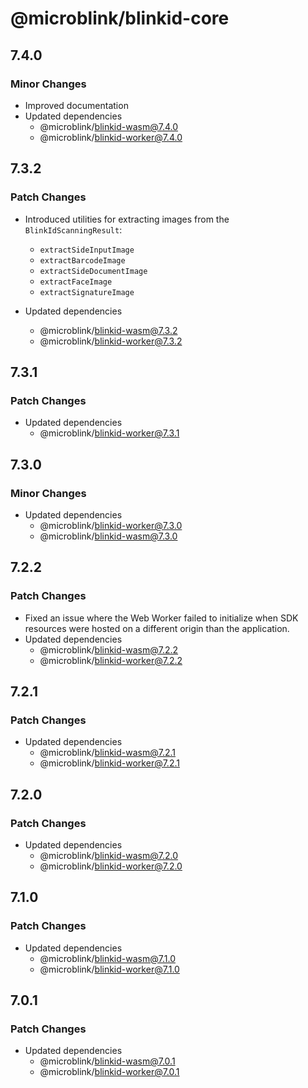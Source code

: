 # @microblink/blinkid-core

## 7.4.0

### Minor Changes

- Improved documentation
- Updated dependencies
  - @microblink/blinkid-wasm@7.4.0
  - @microblink/blinkid-worker@7.4.0

## 7.3.2

### Patch Changes

- Introduced utilities for extracting images from the `BlinkIdScanningResult`:

  - `extractSideInputImage`
  - `extractBarcodeImage`
  - `extractSideDocumentImage`
  - `extractFaceImage`
  - `extractSignatureImage`

- Updated dependencies
  - @microblink/blinkid-wasm@7.3.2
  - @microblink/blinkid-worker@7.3.2

## 7.3.1

### Patch Changes

- Updated dependencies
  - @microblink/blinkid-worker@7.3.1

## 7.3.0

### Minor Changes

- Updated dependencies
  - @microblink/blinkid-worker@7.3.0
  - @microblink/blinkid-wasm@7.3.0

## 7.2.2

### Patch Changes

- Fixed an issue where the Web Worker failed to initialize when SDK resources were hosted on a different origin than the application.
- Updated dependencies
  - @microblink/blinkid-wasm@7.2.2
  - @microblink/blinkid-worker@7.2.2

## 7.2.1

### Patch Changes

- Updated dependencies
  - @microblink/blinkid-wasm@7.2.1
  - @microblink/blinkid-worker@7.2.1

## 7.2.0

### Patch Changes

- Updated dependencies
  - @microblink/blinkid-wasm@7.2.0
  - @microblink/blinkid-worker@7.2.0

## 7.1.0

### Patch Changes

- Updated dependencies
  - @microblink/blinkid-wasm@7.1.0
  - @microblink/blinkid-worker@7.1.0

## 7.0.1

### Patch Changes

- Updated dependencies
  - @microblink/blinkid-wasm@7.0.1
  - @microblink/blinkid-worker@7.0.1
